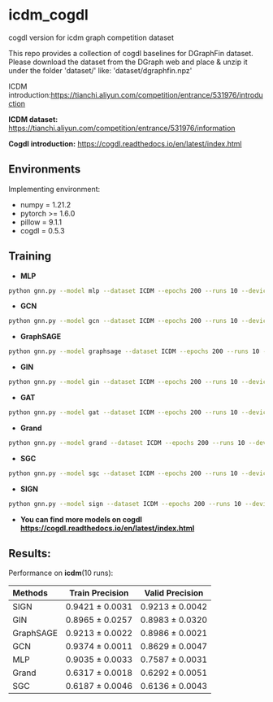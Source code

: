 # icdm_cogdl
cogdl version for icdm graph competition dataset

This repo provides a collection of cogdl baselines for DGraphFin dataset. Please download the dataset from the DGraph web and place & unzip it under the folder 'dataset/'  like: 'dataset/dgraphfin.npz'

ICDM introduction:https://tianchi.aliyun.com/competition/entrance/531976/introduction

**ICDM dataset:** https://tianchi.aliyun.com/competition/entrance/531976/information

**Cogdl introduction:** https://cogdl.readthedocs.io/en/latest/index.html

## Environments
Implementing environment:  
- numpy = 1.21.2  
- pytorch >= 1.6.0  
- pillow = 9.1.1
- cogdl = 0.5.3

## Training

- **MLP**
```bash
python gnn.py --model mlp --dataset ICDM --epochs 200 --runs 10 --device 0
```

- **GCN**
```bash
python gnn.py --model gcn --dataset ICDM --epochs 200 --runs 10 --device 0
```

- **GraphSAGE**
```bash
python gnn.py --model graphsage --dataset ICDM --epochs 200 --runs 10 --device 0
```

- **GIN**
```bash
python gnn.py --model gin --dataset ICDM --epochs 200 --runs 10 --device 0
```

- **GAT**
```bash
python gnn.py --model gat --dataset ICDM --epochs 200 --runs 10 --device 0
```

- **Grand**
```bash
python gnn.py --model grand --dataset ICDM --epochs 200 --runs 10 --device 0
```

- **SGC**
```bash
python gnn.py --model sgc --dataset ICDM --epochs 200 --runs 10 --device 0
```

- **SIGN**
```bash
python gnn.py --model sign --dataset ICDM --epochs 200 --runs 10 --device 0
```


- **You can find more models on cogdl https://cogdl.readthedocs.io/en/latest/index.html**


## Results:
Performance on **icdm**(10 runs):

| Methods   | Train Precision  | Valid Precision  |
|  :----  |  ---- |  ---- |
| SIGN | 0.9421 ± 0.0031 | 0.9213 ± 0.0042 |
| GIN | 0.8965 ± 0.0257 | 0.8983 ± 0.0320 |
| GraphSAGE| 0.9213 ± 0.0022 | 0.8986 ± 0.0021 |
| GCN | 0.9374 ± 0.0011 | 0.8629 ± 0.0047 |
| MLP | 0.9035 ± 0.0033 | 0.7587 ± 0.0031 |
| Grand  | 0.6317 ± 0.0018 | 0.6292 ± 0.0051 |
| SGC | 0.6187 ± 0.0046 | 0.6136 ± 0.0043 |
